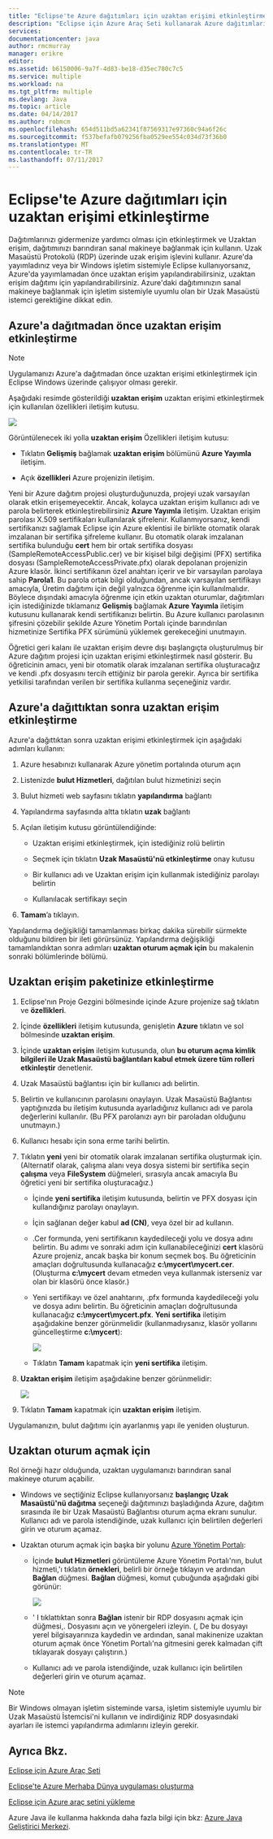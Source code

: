 ```yaml
---
title: "Eclipse'te Azure dağıtımları için uzaktan erişimi etkinleştirme"
description: "Eclipse için Azure Araç Seti kullanarak Azure dağıtımları için uzaktan erişimi etkinleştirmek öğrenin."
services: 
documentationcenter: java
author: rmcmurray
manager: erikre
editor: 
ms.assetid: b6150006-9a7f-4d83-be18-d35ec780c7c5
ms.service: multiple
ms.workload: na
ms.tgt_pltfrm: multiple
ms.devlang: Java
ms.topic: article
ms.date: 04/14/2017
ms.author: robmcm
ms.openlocfilehash: 654d511bd5a62341f87569317e97360c94a6f26c
ms.sourcegitcommit: f537befafb079256fba0529ee554c034d73f36b0
ms.translationtype: MT
ms.contentlocale: tr-TR
ms.lasthandoff: 07/11/2017
---
```

# <a name="enabling-remote-access-for-azure-deployments-in-eclipse"></a>Eclipse'te Azure dağıtımları için uzaktan erişimi etkinleştirme
Dağıtımlarınızı gidermenize yardımcı olması için etkinleştirmek ve Uzaktan erişim, dağıtımınızı barındıran sanal makineye bağlanmak için kullanın. Uzak Masaüstü Protokolü (RDP) üzerinde uzak erişim işlevini kullanır. Azure'da yayımladınız veya bir Windows işletim sistemiyle Eclipse kullanıyorsanız, Azure'da yayımlamadan önce uzaktan erişim yapılandırabilirsiniz, uzaktan erişim dağıtımı için yapılandırabilirsiniz. Azure'daki dağıtımınızın sanal makineye bağlanmak için işletim sistemiyle uyumlu olan bir Uzak Masaüstü istemci gerektiğine dikkat edin.

## <a name="how-to-enable-remote-access-before-you-deploy-to-azure"></a>Azure'a dağıtmadan önce uzaktan erişim etkinleştirme
> [!NOTE]
> Uygulamanızı Azure'a dağıtmadan önce uzaktan erişimi etkinleştirmek için Eclipse Windows üzerinde çalışıyor olması gerekir.
> 
> 

Aşağıdaki resimde gösterildiği **uzaktan erişim** uzaktan erişimi etkinleştirmek için kullanılan özellikleri iletişim kutusu.

![][ic719494]

Görüntülenecek iki yolla **uzaktan erişim** Özellikleri iletişim kutusu:

* Tıklatın **Gelişmiş** bağlamak **uzaktan erişim** bölümünü **Azure Yayımla** iletişim.

* Açık **özellikleri** Azure projenizin iletişim.

Yeni bir Azure dağıtım projesi oluşturduğunuzda, projeyi uzak varsayılan olarak etkin erişemeyecektir. Ancak, kolayca uzaktan erişim kullanıcı adı ve parola belirterek etkinleştirebilirsiniz **Azure Yayımla** iletişim. Uzaktan erişim parolası X.509 sertifikaları kullanılarak şifrelenir. Kullanmıyorsanız, kendi sertifikanızı sağlamak Eclipse için Azure eklentisi ile birlikte otomatik olarak imzalanan bir sertifika şifreleme kullanır. Bu otomatik olarak imzalanan sertifika bulunduğu **cert** hem bir ortak sertifika dosyası (SampleRemoteAccessPublic.cer) ve bir kişisel bilgi değişimi (PFX) sertifika dosyası (SampleRemoteAccessPrivate.pfx) olarak depolanan projenizin Azure klasör. İkinci sertifikanın özel anahtarı içerir ve bir varsayılan parolaya sahip **Parola1**. Bu parola ortak bilgi olduğundan, ancak varsayılan sertifikayı amacıyla, Üretim dağıtımı için değil yalnızca öğrenme için kullanılmalıdır. Böylece dışındaki amacıyla öğrenme için etkin uzaktan oturumlar, dağıtımları için istediğinizde tıklamanız **Gelişmiş** bağlamak **Azure Yayımla** iletişim kutusunu kullanarak kendi sertifikanızı belirtin. Bu Azure kullanıcı parolasının şifresini çözebilir şekilde Azure Yönetim Portalı içinde barındırılan hizmetinize Sertifika PFX sürümünü yüklemek gerekeceğini unutmayın.

Öğretici geri kalanı ile uzaktan erişim devre dışı başlangıçta oluşturulmuş bir Azure dağıtım projesi için uzaktan erişimi etkinleştirmek nasıl gösterir. Bu öğreticinin amacı, yeni bir otomatik olarak imzalanan sertifika oluşturacağız ve kendi .pfx dosyasını tercih ettiğiniz bir parola gerekir. Ayrıca bir sertifika yetkilisi tarafından verilen bir sertifika kullanma seçeneğiniz vardır.

## <a name="how-to-enable-remote-access-after-you-have-deployed-to-azure"></a>Azure'a dağıttıktan sonra uzaktan erişim etkinleştirme
Azure'a dağıttıktan sonra uzaktan erişimi etkinleştirmek için aşağıdaki adımları kullanın:

1. Azure hesabınızı kullanarak Azure yönetim portalında oturum açın

2. Listenizde **bulut Hizmetleri**, dağıtılan bulut hizmetinizi seçin

3. Bulut hizmeti web sayfasını tıklatın **yapılandırma** bağlantı

4. Yapılandırma sayfasında altta tıklatın **uzak** bağlantı

5. Açılan iletişim kutusu görüntülendiğinde:
   
   * Uzaktan erişimi etkinleştirmek, için istediğiniz rolü belirtin

   * Seçmek için tıklatın **Uzak Masaüstü'nü etkinleştirme** onay kutusu
   
   * Bir kullanıcı adı ve Uzaktan erişim için kullanmak istediğiniz parolayı belirtin
   
   * Kullanılacak sertifikayı seçin

6. **Tamam**’a tıklayın. 

Yapılandırma değişikliği tamamlanması birkaç dakika sürebilir sürmekte olduğunu bildiren bir ileti görürsünüz. Yapılandırma değişikliği tamamlandıktan sonra adımları **uzaktan oturum açmak için** bu makalenin sonraki bölümlerinde bölümü.

## <a name="how-to-enable-remote-access-in-your-package"></a>Uzaktan erişim paketinize etkinleştirme
1. Eclipse'nın Proje Gezgini bölmesinde içinde Azure projenize sağ tıklatın ve **özellikleri**.

2. İçinde **özellikleri** iletişim kutusunda, genişletin **Azure** tıklatın ve sol bölmesinde **uzaktan erişim**.

3. İçinde **uzaktan erişim** iletişim kutusunda, olun **bu oturum açma kimlik bilgileri ile Uzak Masaüstü bağlantıları kabul etmek üzere tüm rolleri etkinleştir** denetlenir.

4. Uzak Masaüstü bağlantısı için bir kullanıcı adı belirtin.

5. Belirtin ve kullanıcının parolasını onaylayın. Uzak Masaüstü Bağlantısı yaptığınızda bu iletişim kutusunda ayarladığınız kullanıcı adı ve parola değerlerini kullanılır. (Bu PFX parolanızı ayrı bir paroladan olduğunu unutmayın.)

6. Kullanıcı hesabı için sona erme tarihi belirtin.

7. Tıklatın **yeni** yeni bir otomatik olarak imzalanan sertifika oluşturmak için. (Alternatif olarak, çalışma alanı veya dosya sistemi bir sertifika seçin **çalışma** veya **FileSystem** düğmeleri, sırasıyla ancak amacıyla Bu öğretici yeni bir sertifika oluşturacağız.)

   * İçinde **yeni sertifika** iletişim kutusunda, belirtin ve PFX dosyası için kullandığınız parolayı onaylayın.

   * İçin sağlanan değer kabul **ad (CN)**, veya özel bir ad kullanın.

   * .Cer formunda, yeni sertifikanın kaydedileceği yolu ve dosya adını belirtin. Bu adımı ve sonraki adım için kullanabileceğinizi **cert** klasörü Azure projeniz, ancak başka bir konum seçmek boş. Bu öğreticinin amaçları doğrultusunda kullanacağız **c:\mycert\mycert.cer**. (Oluşturma **c:\mycert** devam etmeden veya kullanmak isterseniz var olan bir klasörü önce klasör.)

   * Yeni sertifikayı ve özel anahtarını, .pfx formunda kaydedileceği yolu ve dosya adını belirtin. Bu öğreticinin amaçları doğrultusunda kullanacağız **c:\mycert\mycert.pfx**. **Yeni sertifika** iletişim aşağıdakine benzer görünmelidir (kullanmadıysanız, klasör yollarını güncelleştirme **c:\mycert**):
     
      ![][ic712275]

   * Tıklatın **Tamam** kapatmak için **yeni sertifika** iletişim.

8. **Uzaktan erişim** iletişim aşağıdakine benzer görünmelidir:</p>
   
   ![][ic719495]

9. Tıklatın **Tamam** kapatmak için **uzaktan erişim** iletişim.

Uygulamanızın, bulut dağıtımı için ayarlanmış yapı ile yeniden oluşturun.

## <a name="to-log-in-remotely"></a>Uzaktan oturum açmak için
Rol örneği hazır olduğunda, uzaktan uygulamanızı barındıran sanal makineye oturum açabilir.

* Windows ve seçtiğiniz Eclipse kullanıyorsanız **başlangıç Uzak Masaüstü'nü dağıtma** seçeneği dağıtımınızı başladığında Azure, dağıtım sırasında ile bir Uzak Masaüstü Bağlantısı oturum açma ekranı sunulur. Kullanıcı adı ve parola istendiğinde, uzak kullanıcı için belirtilen değerleri girin ve oturum açamaz.

* Uzaktan oturum açmak için başka bir yolunu <a href="http://go.microsoft.com/fwlink/?LinkID=512959">Azure Yönetim Portalı</a>:
  
  * İçinde **bulut Hizmetleri** görüntüleme Azure Yönetim Portalı'nın, bulut hizmeti,'ı tıklatın **örnekleri**, belirli bir örneğe tıklayın ve ardından **Bağlan** düğmesi. **Bağlan** düğmesi, komut çubuğunda aşağıdaki gibi görünür:
    
      ![][ic659273]

  * ' I tıklattıktan sonra **Bağlan** istenir bir RDP dosyasını açmak için düğmesi,. Dosyasını açın ve yönergeleri izleyin. (, De bu dosyayı yerel bilgisayarınıza kaydedin ve ardından, sanal makinenize uzaktan oturum açmak önce Yönetim Portalı'na gitmesini gerek kalmadan çift tıklayarak dosyayı çalıştırın.)

  * Kullanıcı adı ve parola istendiğinde, uzak kullanıcı için belirtilen değerleri girin ve oturum açamaz.

> [!NOTE]
> Bir Windows olmayan işletim sisteminde varsa, işletim sistemiyle uyumlu bir Uzak Masaüstü İstemcisi'ni kullanın ve indirdiğiniz RDP dosyasındaki ayarları ile istemci yapılandırma adımlarını izleyin gerekir.
> 
> 

## <a name="see-also"></a>Ayrıca Bkz.
[Eclipse için Azure Araç Seti][Azure Toolkit for Eclipse]

[Eclipse'te Azure Merhaba Dünya uygulaması oluşturma][Creating a Hello World Application for Azure in Eclipse]

[Eclipse için Azure araç setini yükleme][Installing the Azure Toolkit for Eclipse] 

Azure Java ile kullanma hakkında daha fazla bilgi için bkz: [Azure Java Geliştirici Merkezi][Azure Java Developer Center].

<!-- URL List -->

[Azure Java Developer Center]: http://go.microsoft.com/fwlink/?LinkID=699547
[Azure Management Portal]: http://go.microsoft.com/fwlink/?LinkID=512959
[Azure Toolkit for Eclipse]: http://go.microsoft.com/fwlink/?LinkID=699529
[Creating a Hello World Application for Azure in Eclipse]: http://go.microsoft.com/fwlink/?LinkID=699533
[Installing the Azure Toolkit for Eclipse]: http://go.microsoft.com/fwlink/?LinkId=699546

<!-- IMG List -->

[ic712275]: ./media/azure-toolkit-for-eclipse-enabling-remote-access-for-azure-deployments/ic712275.png
[ic719495]: ./media/azure-toolkit-for-eclipse-enabling-remote-access-for-azure-deployments/ic719495.png
[ic719494]: ./media/azure-toolkit-for-eclipse-enabling-remote-access-for-azure-deployments/ic719494.png
[ic659273]: ./media/azure-toolkit-for-eclipse-enabling-remote-access-for-azure-deployments/ic659273.png

<!-- Legacy MSDN URL = https://msdn.microsoft.com/library/azure/hh690951.aspx -->
